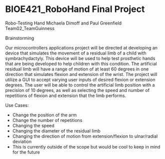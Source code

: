 # BIOE421_RoboHand Final Project 

Robo-Testing Hand
Michaela Dimoff and Paul Greenfield
Team02_TeamGuinness

Brainstorming

Our microcontrollers applications project will be directed at developing an device that simulates the movement of a residual limb of a child with symbrachydactyly. This device will be used to help test prosthetic hands that are being developed to help children with this condition. The artificial residual limb will have a range of motion of at least 60 degrees in one direction that simulates flexion and extension of the wrist. The project will utilize a GUI to accept varying user inputs of desired flexion or extension degrees. The user will be able to control the artificial limb position with a precision of 10 degrees, as well as selecting the speed and number of repetitions of flexion and extension that the limb performs. 

Use Cases:
* Change the position of the arm
* Change the number of repetitions 
* Changing the speed
* Changing the diameter of the residual limb
* Changing the direction of motion from extension/flexion to ulnar/radial deviation
* This is currently outside of the scope but would be cool to keep in mind for the future


